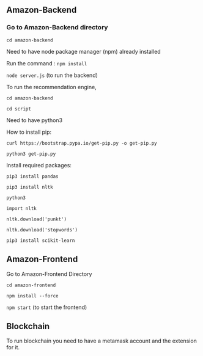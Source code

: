 ## Amazon-Backend

<h3> Go to Amazon-Backend directory </h3>

```cd amazon-backend```

Need to have node package manager (npm) already installed

Run the command : ```npm install```

```node server.js``` (to run the backend)



To run the recommendation engine,

```cd amazon-backend```

```cd script```

Need to have python3

How to install pip:

```curl https://bootstrap.pypa.io/get-pip.py -o get-pip.py```

```python3 get-pip.py```

Install required packages:

```pip3 install pandas```

```pip3 install nltk```

```python3```

```import nltk```

```nltk.download('punkt')```

```nltk.download('stopwords')```

```pip3 install scikit-learn```


## Amazon-Frontend

Go to Amazon-Frontend Directory

```cd amazon-frontend```

```npm install --force```

```npm start``` (to start the frontend)

## Blockchain

To run blockchain you need to have a metamask account and the extension for it.
